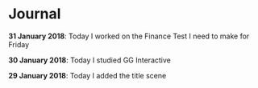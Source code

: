 # Journal

**31 January 2018**: Today I worked on the Finance Test I need to make for Friday

**30 January 2018**: Today I studied GG Interactive

**29 January 2018**: Today I added the title scene
